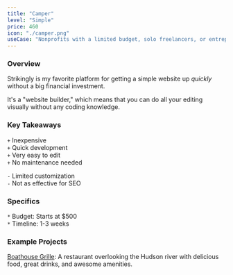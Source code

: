 ```yaml
---
title: "Camper"
level: "Simple"
price: 460
icon: "./camper.png"
useCase: "Nonprofits with a limited budget, solo freelancers, or entrepreneurs who just want to test the waters."
---
```


### Overview

Strikingly is my favorite platform for getting a simple website up *quickly* without a big financial investment.

It's a "website builder," which means that you can do all your editing visually without any coding knowledge.

### Key Takeaways

`+` Inexpensive  
`+` Quick development  
`+` Very easy to edit  
`+` No maintenance needed

`-` Limited customization  
`-` Not as effective for SEO 

### Specifics

`*` Budget: Starts at $500  
`*` Timeline: 1-3 weeks

### Example Projects

[Boathouse Grille](https://www.sherpadesign.co/work/boathouse-grille): A restaurant overlooking the Hudson river with delicious food, great drinks, and awesome amenities.